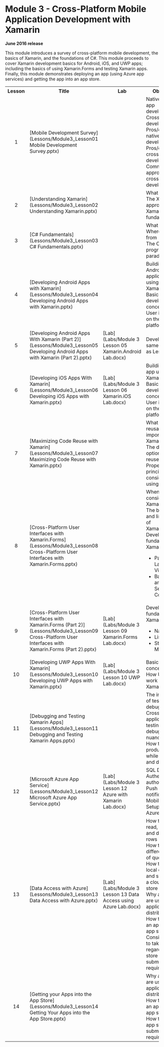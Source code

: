 <html lang="en">
   <head>
      <meta charset="utf-8">
      <meta http-equiv="X-UA-Compatible" content="IE=edge">
      <meta name="viewport" content="width=device-width, initial-scale=1">
	    <link rel="stylesheet" href="style.css">
   </head>
   <body id="home">
      <div class="container">
         <div class="jumbotron">
            <h1>Module 3 - Cross-Platform Mobile Application Development with Xamarin</h1>
            <p><b>June 2016 release</b></p>
            <p>This module introduces a survey of cross-platform mobile development, the basics of Xamarin, and the foundations of C#. This module proceeds to cover Xamarin development basics for Android, iOS, and UWP apps; including the basics of using Xamarin.Forms and testing Xamarin apps. Finally, this module demonstrates deploying an app (using Azure app services) and getting the app into an app store.</p>
         </div>
      </div>
      <div class="panel-body">
               <table class="table table-bordered table-hover">
                  <col>
                  <col>
                  <col>
                  <tr>
                     <th>Lesson</th>
                     <th align="center">Title</th>
                     <th>Lab</th>
                     <th>Objectives</th>
                  </tr>
                  <tr>
                     <td align="center">1</td>
                     <td>[Mobile Development Survey](Lessons/Module3_Lesson01 Mobile Development Survey.pptx)</td>
                     <td></td>
                     <td>Native mobile app development <br>
			 Cross-platform development<br>
			 Pros/cons of native app development<br>
			 Pros/cons of cross-platform development<br>
			 Common approaches to cross-platform development
		     </td>
                  </tr>
                  <tr>
                     <td align="center">2</td>
                     <td>[Understanding Xamarin](Lessons/Module3_Lesson02 Understanding Xamarin.pptx)</td>
                     <td></td>
                     <td>What Xamarin is<br>
			 The Xamarin approach<br>
			 Xamarin fundamentals
		     </td>
                  </tr>
                  <tr>
                     <td align="center">3</td>
                     <td>[C# Fundamentals](Lessons/Module3_Lesson03 C# Fundamentals.pptx)</td>
                     <td></td>
                     <td>What C# is<br>
			 Where C# came from<br>
			 The C# programming paradigm
                     </td>
                  </tr>
                  <tr>
                     <td align="center">4</td>
                     <td>[Developing Android Apps with Xamarin](Lessons/Module3_Lesson04 Developing Android Apps with Xamarin.pptx)</td>
                     <td></td>
                     <td>Building an Android application using Xamarin.Android<br>
			 Basic Android development concepts<br>
			 User interfaces on the Android platform
                     </td>
                  </tr>
                  <tr>
                     <td align="center">5</td>
                     <td>[Developing Android Apps With Xamarin (Part 2)](Lessons/Module3_Lesson05 Developing Android Apps with Xamarin (Part 2).pptx)</td>
                     <td>[Lab](Labs/Module 3 Lesson 05 Xamarin.Android Lab.docx)</td>
                     <td>Develops the same objectives as Lesson 4
                     </td>
                  </tr>
                  <tr>
                     <td align="center">6</td>
                     <td>[Developing iOS Apps With Xamarin](Lessons/Module3_Lesson06 Developing iOS Apps with Xamarin.pptx)</td>
                     <td>[Lab](Labs/Module 3 Lesson 06 Xamarin.iOS Lab.docx)</td>
                     <td>Building an iOS app using Xamarin.iOS<br>
			 Basic iOS development concepts<br>
			 User interfaces on the iOS platform
                     </td>
                  </tr>
                  <tr>
                     <td align="center">7</td>
                     <td>[Maximizing Code Reuse with Xamarin](Lessons/Module3_Lesson07 Maximizing Code Reuse with Xamarin.pptx)</td>
                     <td></td>
                     <td>What makes reusability so important in Xamarin<br>
			 The different options of code reuse in Xamarin<br>
			 Proper design principles to consider while using Xamarin
                     </td>
                  </tr>
                  <tr>
                     <td align="center">8</td>
                     <td>[Cross-Platform User Interfaces with Xamarin.Forms](Lessons/Module3_Lesson08 Cross-Platform User Interfaces with Xamarin.Forms.pptx)</td>
                     <td></td>
                     <td>When to consider using Xamarin.Forms<br>
			 The benefits and limitations of Xamarin.Forms<br>
			 Development fundamentals of Xamarin.Forms:<br>
			 <ul>
			   <li>Page, Layout, and View<br>
			   <li>Basic Views and Selection Controls
			 </ul>
		     </td>
                  </tr>
                  <tr>
                     <td align="center">9</td>
                     <td>[Cross-Platform User Interfaces with Xamarin.Forms (Part 2)](Lessons/Module3_Lesson09 Cross-Platform User Interfaces with Xamarin.Forms (Part 2).pptx)</td>
                     <td>[Lab](Labs/Module 3 Lesson 09 Xamarin.Forms Lab.docx)</td>
                     <td>Development fundamentals of Xamarin.Forms
                       <ul>
			<li>Navigation
			<li>ListView
			<li>State Management
		       </ul>
                     </td>
                  </tr>
		  <tr>
                     <td align="center">10</td>
                     <td>[Developing UWP Apps With Xamarin](Lessons/Module3_Lesson10 Developing UWP Apps with Xamarin.pptx)</td>
                     <td>[Lab](Labs/Module 3 Lesson 10 UWP Lab.docx)</td>
                     <td>Basic UWP concepts<br>
		     	 How UWP apps work in a Xamarin solution<br>
                     </td>
                  </tr>
                  <tr>
                     <td align="center">11</td>
                     <td>[Debugging and Testing Xamarin Apps](Lessons/Module3_Lesson11 Debugging and Testing Xamarin Apps.pptx)</td>
                     <td></td>
                     <td>The importance of testing and debugging code<br>
			 Cross-platform application testing and debugging nuances<br>
			 How to increase productivity while testing and debugging
                     </td>
                  </tr>
                  <tr>
                     <td align="center">12</td>
                     <td>[Microsoft Azure App Service](Lessons/Module3_Lesson12 Microsoft Azure App Service.pptx)</td>
                     <td>[Lab](Labs/Module 3 Lesson 12 Azure with Xamarin Lab.docx)</td>
                     <td>SQL Databases<br>
			 Authentication, authorization<br>
			 Push notifications<br>
			 Mobile App Setup Using the Azure Portal
                     </td>
                  </tr>
                  <tr>
                     <td align="center">13</td>
                     <td>[Data Access with Azure](Lessons/Module3_Lesson13 Data Access with Azure.pptx)</td>
                     <td>[Lab](Labs/Module 3 Lesson 13 Data Access using Azure Lab.docx)</td>
                     <td>How to create, read, update, and delete table rows in Azure <br>
			 How to manage different types of queried data<br>
			 How to create a local data store and sync it with a cloud data store<br>
			 Why app stores are used for application distribution<br>
			 How to submit an app to major app stores<br>
			 Considerations to take regarding app store submission requirements
                     </td>
                  </tr>
		  <tr>
                     <td align="center">14</td>
                     <td>[Getting your Apps into the App Store](Lessons/Module3_Lesson14 Getting Your Apps into the App Store.pptx)</td>
                     <td></td>
                     <td>Why app stores are used for application distribution<br>
			 How to submit an app to major app stores<br>
			 How to meet app store submission requirements
                     </td>
                  </tr>
            </table>
        </div>
     </body>
</html>
